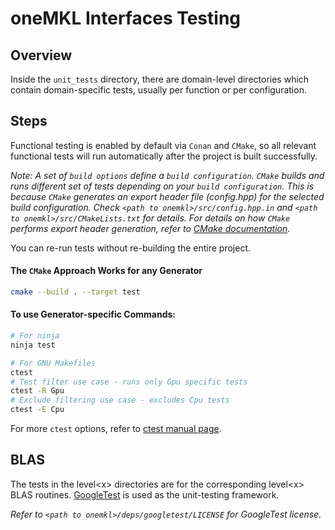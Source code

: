 # oneMKL Interfaces Testing

## Overview
Inside the `unit_tests` directory, there are domain-level directories which contain domain-specific tests, usually per function or per configuration.

## Steps
Functional testing is enabled by default via `Conan` and `CMake`, so all relevant functional tests will run automatically after the project is built successfully.

*Note: A set of `build options` define a `build configuration`. `CMake` builds and runs different set of tests depending on your `build configuration`. This is because `CMake` generates an export header file (config.hpp) for the selected build configuration. Check `<path to onemkl>/src/config.hpp.in` and `<path to onemkl>/src/CMakeLists.txt` for details. For details on how `CMake` performs export header generation, refer to [CMake documentation](https://cmake.org/cmake/help/v3.13/module/GenerateExportHeader.html).*

You can re-run tests without re-building the entire project.

#### The `CMake` Approach Works for any Generator
```bash
cmake --build . --target test
```

#### To use Generator-specific Commands:

```bash
# For ninja
ninja test
```

```bash
# For GNU Makefiles
ctest
# Test filter use case - runs only Gpu specific tests
ctest -R Gpu
# Exclude filtering use case - excludes Cpu tests
ctest -E Cpu
```

For more `ctest` options, refer to [ctest manual page](https://cmake.org/cmake/help/v3.13/manual/ctest.1.html).

## BLAS

The tests in the level\<x> directories are for the corresponding level\<x> BLAS routines. [GoogleTest](https://github.com/google/googletest) is used as the unit-testing framework.


*Refer to `<path to onemkl>/deps/googletest/LICENSE` for GoogleTest license.*
